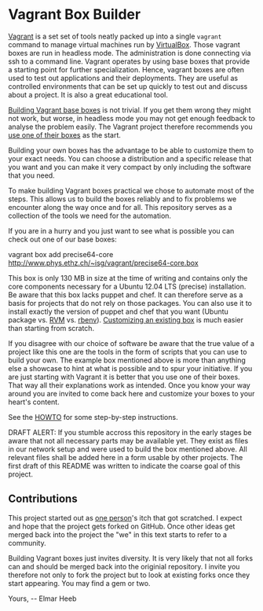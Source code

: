 Vagrant Box Builder
===================

[Vagrant](http://www.vagrantup.com) is a set set of tools neatly packed up into a single ``vagrant`` command to manage virtual machines run by [VirtualBox](https://www.virtualbox.org/).  Those vagrant boxes are run in headless mode.  The administration is done connecting via ssh to a command line.  Vagrant operates by using base boxes that provide a starting point for further specialization.  Hence, vagrant boxes are often used to test out applications and their deployments.  They are useful as controlled environments that can be set up quickly to test out and discuss about a project.  It is also a great educational tool.

[Building Vagrant base boxes](http://docs.vagrantup.com/v1/docs/base_boxes.html) is not trivial.  If you get them wrong they might not work, but worse, in headless mode you may not get enough feedback to analyse the problem easily.  The Vagrant project therefore recommends you [use one of their boxes](http://docs.vagrantup.com/v1/docs/boxes.html) as the start.

Building your own boxes has the advantage to be able to customize them to your exact needs.  You can choose a distribution and a specific release that you want and you can make it very compact by only including the software that you need.

To make building Vagrant boxes practical we chose to automate most of the steps.  This allows us to build the boxes reliably and to fix problems we encounter along the way once and for all.  This repository serves as a collection of the tools we need for the automation.

If you are in a hurry and you just want to see what is possible you can check out one of our base boxes:

  vagrant box add precise64-core http://www.phys.ethz.ch/~isg/vagrant/precise64-core.box

This box is only 130 MB in size at the time of writing and contains only the core components necessary for a Ubuntu 12.04 LTS (precise) installation.  Be aware that this box lacks puppet and chef.  It can therefore serve as a basis for projects that do not rely on those packages.  You can also use it to install exactly the version of puppet and chef that you want (Ubuntu package vs. [RVM](https://rvm.io/) vs. [rbenv](https://github.com/sstephenson/rbenv)).  [Customizing an existing box](http://docs.vagrantup.com/v1/docs/boxes.html#creating_a_box) is much easier than starting from scratch.

If you disagree with our choice of software be aware that the true value of a project like this one are the tools in the form of scripts that you can use to build your own.  The example box mentioned above is more than anything else a showcase to hint at what is possible and to spur your initiative.  If you are just starting with Vagrant it is better that you use one of their boxes.  That way all their explanations work as intended.  Once you know your way around you are invited to come back here and customize your boxes to your heart's content.

See the [HOWTO](vagrant-box-builder/blob/master/HOWTO.mdown) for some step-by-step instructions.

DRAFT ALERT: If you stumble accross this repository in the early stages be aware that not all necessary parts may be available yet.  They exist as files in our network setup and were used to build the box mentioned above.  All relevant files shall be added here in a form usable by other projects.  The first draft of this README was written to indicate the coarse goal of this project.

Contributions
-------------

This project started out as [one person](https://github.com/elmar)'s itch that got scratched.  I expect and hope that the project gets forked on GitHub.  Once other ideas get merged back into the project the "we" in this text starts to refer to a community.

Building Vagrant boxes just invites diversity.  It is very likely that not all forks can and should be merged back into the originial repository.  I invite you therefore not only to fork the project but to look at existing forks once they start appearing.  You may find a gem or two.

Yours, -- Elmar Heeb
